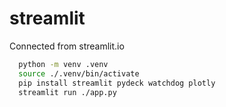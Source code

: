 # streamlit
Connected from streamlit.io

```bash
  python -m venv .venv
  source ./.venv/bin/activate
  pip install streamlit pydeck watchdog plotly
  streamlit run ./app.py
```
